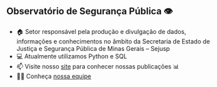 ## Observatório de Segurança Pública 👁️


- 🏠 Setor responsável pela produção e divulgação de dados, informações e conhecimentos no âmbito da Secretaria de Estado de Justiça e Segurança Pública de Minas Gerais – Sejusp 
- 💻 Atualmente utilizamos Python e SQL
- 📫 Visite nosso [site](https://www.seguranca.mg.gov.br/index.php/transparencia/dados-abertos) para conhecer nossas publicações 📊
- 🙋‍♀️ Conheça [nossa equipe](https://github.com/orgs/Observatorio-de-Seguranca-Publica/people)
